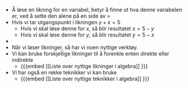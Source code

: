- Å løse en likning for en variabel, betyr å finne ut hva denne variabelen er, ved å sette den alene på en side av $=$
- Hvis vi tar utgangspunkt i likningen $y+x=5$
	- Hvis vi skal løse denne for $x$, så blir resultatet $x=5-y$
	- Hvis vi skal løse denne for $y$, så blir resultatet $y=5-x$
-
- Når vi løser likninger, så har vi noen nyttige verktøy.
- Vi kan bruke forskjellige likninger til å forenkle enten direkte eller indirekte
	- {{{embed [[Liste over nyttige likninger i algebra]] }}}
- Vi har også en rekke teknikker vi kan bruke
	- {{{embed [[Liste over nyttige teknikker i algebra]] }}}